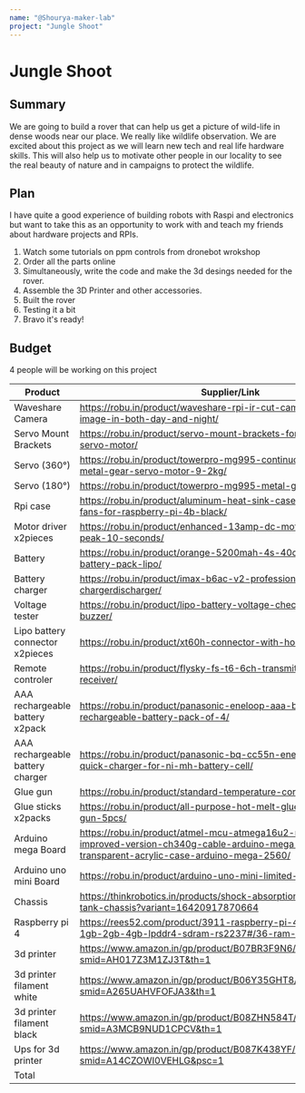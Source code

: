 ```yaml
---
name: "@Shourya-maker-lab"
project: "Jungle Shoot"
---
```


# Jungle Shoot

## Summary

We are going to build a rover that can help us get a picture of wild-life in dense woods near our place. We really like wildlife observation. We are excited about this project as we will learn new tech and real life hardware skills. This will also help us to motivate other people in our locality to see the real beauty of nature and in campaigns to protect the wildlife.



## Plan

I have quite a good experience of building robots with Raspi and electronics but want to take this as an opportunity to work with and teach my friends about hardware projects and RPIs.


1. Watch some tutorials on ppm controls from dronebot wrokshop
2. Order all the parts online 
3. Simultaneously, write the code  and make the 3d desings needed for the rover.
4. Assemble the 3D Printer and other accessories.
5. Built the rover 
6. Testing it a bit
7. Bravo it's ready!

## Budget

4 people will be working on this project 

| Product         | Supplier/Link                         | Cost   |
| --------------- | ------------------------------------- | ------ |
| Waveshare Camera| https://robu.in/product/waveshare-rpi-ir-cut-camera-b-better-image-in-both-day-and-night/ | $31.28  |
| Servo Mount Brackets | https://robu.in/product/servo-mount-brackets-for-mg995-mg996-servo-motor/  | $2.69|
| Servo (360°)| https://robu.in/product/towerpro-mg995-continuous-rotation-360-metal-gear-servo-motor-9-2kg/ | $3.95  |
| Servo (180°) | https://robu.in/product/towerpro-mg995-metal-gear-servo-motor/  | $3.12 |
| Rpi case|https://robu.in/product/aluminum-heat-sink-case-with-double-fans-for-raspberry-pi-4b-black/ | $10.79  |
| Motor driver x2pieces |https://robu.in/product/enhanced-13amp-dc-motor-driver-30a-peak-10-seconds/  | $28.62 |
| Battery | https://robu.in/product/orange-5200mah-4s-40c-lithium-polymer-battery-pack-lipo/ | $65.03  |
| Battery charger| https://robu.in/product/imax-b6ac-v2-professional-balance-chargerdischarger/  | $57.56 |
| Voltage tester | https://robu.in/product/lipo-battery-voltage-checker-1s-8s-with-buzzer/ | $2.81  |
| Lipo battery connector x2pieces |https://robu.in/product/xt60h-connector-with-housing-male/ | $0.96 |
| Remote controler| https://robu.in/product/flysky-fs-t6-6ch-transmitter-with-fs-r6b-receiver/ | $67.40  |
| AAA rechargeable battery x2pack | https://robu.in/product/panasonic-eneloop-aaa-bk-4mcce-2bn-rechargeable-battery-pack-of-4/ | $19.64 |
| AAA rechargeable battery charger |https://robu.in/product/panasonic-bq-cc55n-eneloop-smart-and-quick-charger-for-ni-mh-battery-cell/ | $18.40  |
| Glue gun |https://robu.in/product/standard-temperature-corded-glue-gun/| $2.81 |
| Glue sticks x2packs| https://robu.in/product/all-purpose-hot-melt-glue-sticks-for-glue-gun-5pcs/ | $1.69  |
| Arduino mega Board| https://robu.in/product/atmel-mcu-atmega16u2-mega-2560-r3-improved-version-ch340g-cable-arduino-mega-2560-transparent-acrylic-case-arduino-mega-2560/  | $23.68 |
| Arduino uno mini Board|https://robu.in/product/arduino-uno-mini-limited-edition/|$46.25|
| Chassis| https://thinkrobotics.in/products/shock-absorption-metal-robot-tank-chassis?variant=16420917870664 | $175.55  |
| Raspberry pi 4 | https://rees52.com/product/3911-raspberry-pi-4-model-b-with-1gb-2gb-4gb-lpddr4-sdram-rs2237#/36-ram-8_gb  | $161.99 |
| 3d printer | https://www.amazon.in/gp/product/B07BR3F9N6/ref=ewc_pr_img_1?smid=AH017Z3M1ZJ3T&th=1 | $177.32  |
| 3d printer filament white  | https://www.amazon.in/gp/product/B06Y35GHT8/ref=ewc_pr_img_3?smid=A265UAHVFOFJA3&th=1  | $10.42 |
| 3d printer filament black |https://www.amazon.in/gp/product/B08ZHN584T/ref=ewc_pr_img_4?smid=A3MCB9NUD1CPCV&th=1 | $12.21 |
| Ups for 3d printer|https://www.amazon.in/gp/product/B087K438YF/ref=ewc_pr_img_2?smid=A14CZOWI0VEHLG&psc=1 | $30.67 |
| Total           |                                       | $955.84 |
